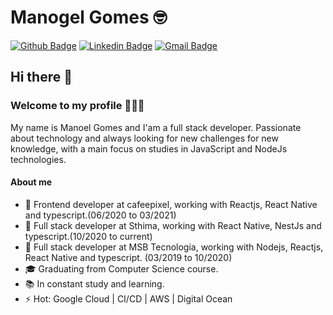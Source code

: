 # Manogel Gomes 🤓

[![Github Badge](https://img.shields.io/badge/-Manogel-000?style=flat-square&logo=Github&logoColor=white&link=https://github.com/manogel)](https://github.com/manogel)
[![Linkedin Badge](https://img.shields.io/badge/-Manogel-blue?style=flat-square&logo=Linkedin&logoColor=white&link=https://www.linkedin.com/in/manogel/)](https://www.linkedin.com/in/manogel/)
[![Gmail Badge](https://img.shields.io/badge/-manoelgomes53@gmail.com-c14438?style=flat-square&logo=Gmail&logoColor=white&link=mailto:manoelgomes53@gmail.com)](mailto:manoelgomes53@gmail.com)

## Hi there 👋
###  Welcome to my profile 👨🏽‍💻

My name is Manoel Gomes and I'am a full stack developer. Passionate about technology and always looking for new challenges for new knowledge, with a main focus on studies in JavaScript and NodeJs technologies.

#### About me

- 🎨  Frontend developer at cafeepixel, working with Reactjs, React Native and typescript.(06/2020 to 03/2021)
- 📱  Full stack developer at Sthima, working with React Native, NestJs and typescript.(10/2020 to current)
- 🚀  Full stack developer at MSB Tecnologia, working with Nodejs, Reactjs, React Native and typescript. (03/2019 to 10/2020)
- 🎓  Graduating from Computer Science course.
- 📚  In constant study and learning.
- ⚡️  Hot: Google Cloud | CI/CD | AWS | Digital Ocean


